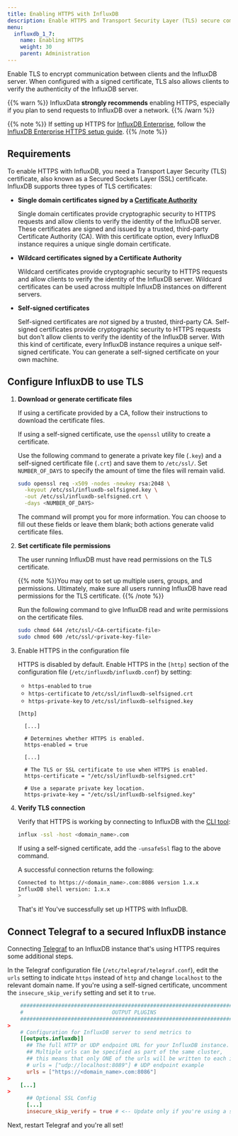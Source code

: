 ```yaml
---
title: Enabling HTTPS with InfluxDB
description: Enable HTTPS and Transport Security Layer (TLS) secure communication between clients and your InfluxDB servers.
menu:
  influxdb_1_7:
    name: Enabling HTTPS
    weight: 30
    parent: Administration
---
```


Enable TLS to encrypt communication between clients and the InfluxDB server.
When configured with a signed certificate, TLS also allows clients to verify the authenticity of the InfluxDB server.

{{% warn %}}
InfluxData **strongly recommends** enabling HTTPS, especially if you plan to send requests to InfluxDB over a network.
{{% /warn %}}

{{% note %}}
If setting up HTTPS for [InfluxDB Enterprise](/enterprise_influxdb), follow the [InfluxDB Enterprise HTTPS setup guide](/enterprise_influxdb/v1.7/guides/https_setup/).
{{% /note %}}

## Requirements

To enable HTTPS with InfluxDB, you need a Transport Layer Security (TLS) certificate, also known as a Secured Sockets Layer (SSL) certificate.
InfluxDB supports three types of TLS certificates:

* **Single domain certificates signed by a [Certificate Authority](https://en.wikipedia.org/wiki/Certificate_authority)**

    Single domain certificates provide cryptographic security to HTTPS requests and allow clients to verify the identity of the InfluxDB server.
    These certificates are signed and issued by a trusted, third-party Certificate Authority (CA).
    With this certificate option, every InfluxDB instance requires a unique single domain certificate.

* **Wildcard certificates signed by a Certificate Authority**

    Wildcard certificates provide cryptographic security to HTTPS requests and allow clients to verify the identity of the InfluxDB server.
    Wildcard certificates can be used across multiple InfluxDB instances on different servers.

* **Self-signed certificates**

    Self-signed certificates are _not_ signed by a trusted, third-party CA.
    Self-signed certificates provide cryptographic security to HTTPS requests but don't allow clients to verify the identity of the InfluxDB server.
    With this kind of certificate, every InfluxDB instance requires a unique self-signed certificate.
    You can generate a self-signed certificate on your own machine.

<!-- InfluxDB supports certificates composed of a private key file (`.key`) and a signed certificate file (`.crt`) file pair, -->
<!-- as well as certificates that combine the private key file and the signed certificate file into a single bundled file (`.pem`). -->

## Configure InfluxDB to use TLS

1. **Download or generate certificate files**

    If using a certificate provided by a CA, follow their instructions to download the certificate files.

    If using a self-signed certificate, use the `openssl` utility to create a certificate.

    Use the following command to generate a private key file (`.key`) and a self-signed certificate file (`.crt`) and save them to `/etc/ssl/`.
    Set `NUMBER_OF_DAYS` to specify the amount of time the files will remain valid.

    ```sh
    sudo openssl req -x509 -nodes -newkey rsa:2048 \
      -keyout /etc/ssl/influxdb-selfsigned.key \
      -out /etc/ssl/influxdb-selfsigned.crt \
      -days <NUMBER_OF_DAYS>
    ```

    The command will prompt you for more information.
    You can choose to fill out these fields or leave them blank; both actions generate valid certificate files.

2. **Set certificate file permissions**

    The user running InfluxDB must have read permissions on the TLS certificate.

    {{% note %}}You may opt to set up multiple users, groups, and permissions.
    Ultimately, make sure all users running InfluxDB have read permissions for the TLS certificate.
    {{% /note %}}

    Run the following command to give InfluxDB read and write permissions on the certificate files.

    ```bash
    sudo chmod 644 /etc/ssl/<CA-certificate-file>
    sudo chmod 600 /etc/ssl/<private-key-file>
    ```

3. Enable HTTPS in the configuration file

    HTTPS is disabled by default.
    Enable HTTPS in the `[http]` section of the configuration file (`/etc/influxdb/influxdb.conf`) by setting:

    * `https-enabled` to `true`
    * `https-certificate` to `/etc/ssl/influxdb-selfsigned.crt`
    * `https-private-key` to `/etc/ssl/influxdb-selfsigned.key`

    ```
    [http]

      [...]

      # Determines whether HTTPS is enabled.
      https-enabled = true

      [...]

      # The TLS or SSL certificate to use when HTTPS is enabled.
      https-certificate = "/etc/ssl/influxdb-selfsigned.crt"

      # Use a separate private key location.
      https-private-key = "/etc/ssl/influxdb-selfsigned.key"
    ```

4. **Verify TLS connection**

    Verify that HTTPS is working by connecting to InfluxDB with the [CLI tool](/influxdb/v1.7/tools/shell/):

    ```bash
    influx -ssl -host <domain_name>.com
    ```

    If using a self-signed certificate, add the `-unsafeSsl` flag to the above command.

    A successful connection returns the following:

    ```bash
    Connected to https://<domain_name>.com:8086 version 1.x.x
    InfluxDB shell version: 1.x.x
    >
    ```

    That's it! You've successfully set up HTTPS with InfluxDB.

## Connect Telegraf to a secured InfluxDB instance

Connecting [Telegraf](/telegraf/latest/) to an InfluxDB instance that's using
HTTPS requires some additional steps.

In the Telegraf configuration file (`/etc/telegraf/telegraf.conf`), edit the `urls`
setting to indicate `https` instead of `http` and change `localhost` to the
relevant domain name.
If you're using a self-signed certificate, uncomment the `insecure_skip_verify`
setting and set it to `true`.

```toml
    ###############################################################################
    #                            OUTPUT PLUGINS                                   #
    ###############################################################################
>
    # Configuration for InfluxDB server to send metrics to
    [[outputs.influxdb]]
      ## The full HTTP or UDP endpoint URL for your InfluxDB instance.
      ## Multiple urls can be specified as part of the same cluster,
      ## this means that only ONE of the urls will be written to each interval.
      # urls = ["udp://localhost:8089"] # UDP endpoint example
      urls = ["https://<domain_name>.com:8086"]
>
    [...]
>
      ## Optional SSL Config
      [...]
      insecure_skip_verify = true # <-- Update only if you're using a self-signed certificate
```

Next, restart Telegraf and you're all set!
